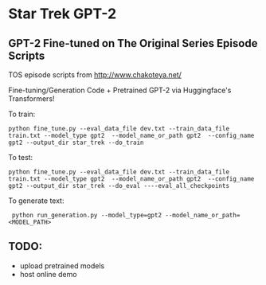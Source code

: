 # Star Trek GPT-2
## GPT-2 Fine-tuned on The Original Series Episode Scripts

TOS episode scripts from http://www.chakoteya.net/

Fine-tuning/Generation Code + Pretrained GPT-2 via Huggingface's Transformers!



To train: 

```
python fine_tune.py --eval_data_file dev.txt --train_data_file train.txt --model_type gpt2  --model_name_or_path gpt2  --config_name gpt2 --output_dir star_trek --do_train                
```

To test:
```
python fine_tune.py --eval_data_file dev.txt --train_data_file train.txt --model_type gpt2  --model_name_or_path gpt2  --config_name gpt2 --output_dir star_trek --do_eval ----eval_all_checkpoints
```

To generate text:
```
 python run_generation.py --model_type=gpt2 --model_name_or_path=<MODEL_PATH>
```

## TODO:
- upload pretrained models
- host online demo

